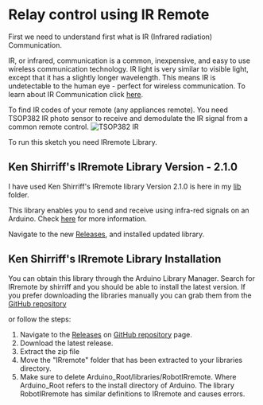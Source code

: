 # Relay control using IR Remote

First we need to understand first what is IR (Infrared radiation) Communication.

IR, or infrared, communication is a common, inexpensive, and easy to use wireless communication technology. IR light is very similar to visible light, except that it has a slightly longer wavelength. This means IR is undetectable to the human eye - perfect for wireless communication. To learn about IR Communication click [here](https://learn.sparkfun.com/tutorials/ir-communication/ir-communication-basics). 

To find IR codes of your remote (any appliances remote). You need TSOP382 IR photo sensor to receive and demodulate the IR signal from a common remote control.
![TSOP382 IR]()



To run this sketch you need IRremote Library. 

## Ken Shirriff's IRremote Library Version - 2.1.0
I have used Ken Shirriff's IRremote library Version 2.1.0 is here in my [lib](https://github.com/mihir8181/Arduino_geek_projects/tree/master/12ch%20Relay%20control%20Using%20IR%20Remote/Lib) folder.

This library enables you to send and receive using infra-red signals on an Arduino.
Check [here](http://z3t0.github.io/Arduino-IRremote/) for more information.

Navigate to the new [Releases](https://github.com/z3t0/Arduino-IRremote/releases), and installed updated library.

## Ken Shirriff's IRremote Library Installation
You can obtain this library through the Arduino Library Manager. Search for IRremote by shirriff and you should be able to install the latest version. If you prefer downloading the libraries manually you can grab them from the [GitHub repository](https://github.com/z3t0/Arduino-IRremote)

or follow the steps: 
1. Navigate to the [Releases](https://github.com/z3t0/Arduino-IRremote/releases) on [GitHub repository](https://github.com/z3t0/Arduino-IRremote) page.
2. Download the latest release.
3. Extract the zip file
4. Move the "IRremote" folder that has been extracted to your libraries directory.
5. Make sure to delete Arduino_Root/libraries/RobotIRremote. Where Arduino_Root refers to the install directory of Arduino. The library RobotIRremote has similar definitions to IRremote and causes errors.

